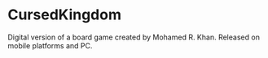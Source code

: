 # CursedKingdom
Digital version of a board game created by Mohamed R. Khan. Released on mobile platforms and PC.
